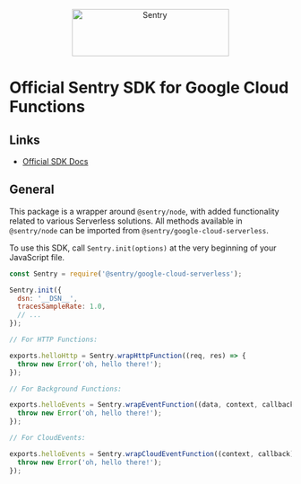 <p align="center">
  <a href="https://sentry.io/?utm_source=github&utm_medium=logo" target="_blank">
    <img src="https://sentry-brand.storage.googleapis.com/sentry-wordmark-dark-280x84.png" alt="Sentry" width="280" height="84">
  </a>
</p>

# Official Sentry SDK for Google Cloud Functions

## Links

- [Official SDK Docs](https://docs.sentry.io/)

## General

This package is a wrapper around `@sentry/node`, with added functionality related to various Serverless solutions. All
methods available in `@sentry/node` can be imported from `@sentry/google-cloud-serverless`.

To use this SDK, call `Sentry.init(options)` at the very beginning of your JavaScript file.

```javascript
const Sentry = require('@sentry/google-cloud-serverless');

Sentry.init({
  dsn: '__DSN__',
  tracesSampleRate: 1.0,
  // ...
});

// For HTTP Functions:

exports.helloHttp = Sentry.wrapHttpFunction((req, res) => {
  throw new Error('oh, hello there!');
});

// For Background Functions:

exports.helloEvents = Sentry.wrapEventFunction((data, context, callback) => {
  throw new Error('oh, hello there!');
});

// For CloudEvents:

exports.helloEvents = Sentry.wrapCloudEventFunction((context, callback) => {
  throw new Error('oh, hello there!');
});
```
